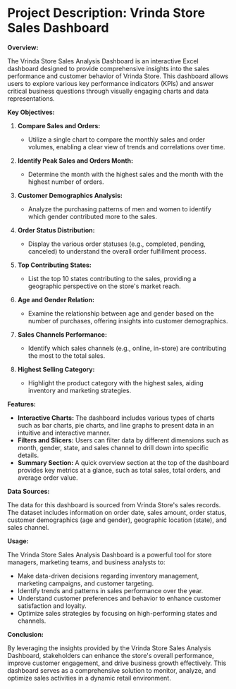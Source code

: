 # **Project Description: Vrinda Store Sales Dashboard**

**Overview:**

The Vrinda Store Sales Analysis Dashboard is an interactive Excel dashboard designed to provide comprehensive insights into the sales performance and customer behavior of Vrinda Store. This dashboard allows users to explore various key performance indicators (KPIs) and answer critical business questions through visually engaging charts and data representations.

**Key Objectives:**

1. **Compare Sales and Orders:** 
   - Utilize a single chart to compare the monthly sales and order volumes, enabling a clear view of trends and correlations over time.

2. **Identify Peak Sales and Orders Month:**
   - Determine the month with the highest sales and the month with the highest number of orders.

3. **Customer Demographics Analysis:**
   - Analyze the purchasing patterns of men and women to identify which gender contributed more to the sales.

4. **Order Status Distribution:**
   - Display the various order statuses (e.g., completed, pending, canceled) to understand the overall order fulfillment process.

5. **Top Contributing States:**
   - List the top 10 states contributing to the sales, providing a geographic perspective on the store's market reach.

6. **Age and Gender Relation:**
   - Examine the relationship between age and gender based on the number of purchases, offering insights into customer demographics.

7. **Sales Channels Performance:**
   - Identify which sales channels (e.g., online, in-store) are contributing the most to the total sales.

8. **Highest Selling Category:**
   - Highlight the product category with the highest sales, aiding inventory and marketing strategies.

**Features:**

- **Interactive Charts:** The dashboard includes various types of charts such as bar charts, pie charts, and line graphs to present data in an intuitive and interactive manner.
- **Filters and Slicers:** Users can filter data by different dimensions such as month, gender, state, and sales channel to drill down into specific details.
- **Summary Section:** A quick overview section at the top of the dashboard provides key metrics at a glance, such as total sales, total orders, and average order value.

**Data Sources:**

The data for this dashboard is sourced from Vrinda Store's sales records. The dataset includes information on order date, sales amount, order status, customer demographics (age and gender), geographic location (state), and sales channel.

**Usage:**

The Vrinda Store Sales Analysis Dashboard is a powerful tool for store managers, marketing teams, and business analysts to:
- Make data-driven decisions regarding inventory management, marketing campaigns, and customer targeting.
- Identify trends and patterns in sales performance over the year.
- Understand customer preferences and behavior to enhance customer satisfaction and loyalty.
- Optimize sales strategies by focusing on high-performing states and channels.

**Conclusion:**

By leveraging the insights provided by the Vrinda Store Sales Analysis Dashboard, stakeholders can enhance the store's overall performance, improve customer engagement, and drive business growth effectively. This dashboard serves as a comprehensive solution to monitor, analyze, and optimize sales activities in a dynamic retail environment.

